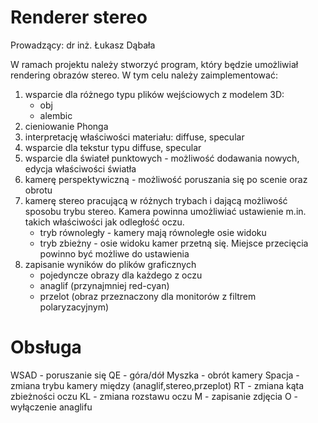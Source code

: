 # Renderer stereo
Prowadzący: dr inż. Łukasz Dąbała

W ramach projektu należy stworzyć program, który będzie umożliwiał rendering obrazów stereo. W tym celu należy zaimplementować:
1. wsparcie dla różnego typu plików wejściowych z modelem 3D:
    * obj
    * alembic
2. cieniowanie Phonga
3. interpretację właściwości materiału: diffuse, specular
4. wsparcie dla tekstur typu diffuse, specular
5. wsparcie dla świateł punktowych - możliwość dodawania nowych, edycja właściwości światła
6. kamerę perspektywiczną - możliwość poruszania się po scenie oraz obrotu
7. kamerę stereo pracującą w różnych trybach i dającą możliwość sposobu trybu stereo. Kamera powinna umożliwiać ustawienie m.in. takich właściwości jak odległość oczu.
    * tryb równoległy - kamery mają równoległe osie widoku
    * tryb zbieżny - osie widoku kamer przetną się. Miejsce przecięcia powinno być możliwe do ustawienia
8. zapisanie wyników do plików graficznych
    * pojedyncze obrazy dla każdego z oczu
    * anaglif (przynajmniej red-cyan)
    * przelot (obraz przeznaczony dla monitorów z filtrem polaryzacyjnym)


# Obsługa

WSAD - poruszanie się
QE - góra/dół
Myszka - obrót kamery
Spacja - zmiana trybu kamery między (anaglif,stereo,przeplot)
RT - zmiana kąta zbieżności oczu
KL - zmiana rozstawu oczu
M - zapisanie zdjęcia
O - wyłączenie anaglifu